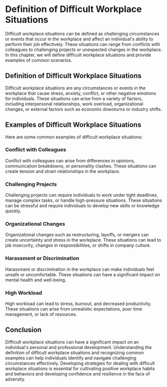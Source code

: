 Definition of Difficult Workplace Situations
=====================================================================================================

Difficult workplace situations can be defined as challenging circumstances or events that occur in the workplace and affect an individual's ability to perform their job effectively. These situations can range from conflicts with colleagues to challenging projects or unexpected changes in the workplace. In this chapter, we will define difficult workplace situations and provide examples of common scenarios.

Definition of Difficult Workplace Situations
--------------------------------------------

Difficult workplace situations are any circumstances or events in the workplace that cause stress, anxiety, conflict, or other negative emotions for individuals. These situations can arise from a variety of factors, including interpersonal relationships, work overload, organizational changes, or external factors such as economic downturns or industry shifts.

Examples of Difficult Workplace Situations
------------------------------------------

Here are some common examples of difficult workplace situations:

### Conflict with Colleagues

Conflict with colleagues can arise from differences in opinions, communication breakdowns, or personality clashes. These situations can create tension and strain relationships in the workplace.

### Challenging Projects

Challenging projects can require individuals to work under tight deadlines, manage complex tasks, or handle high-pressure situations. These situations can be stressful and require individuals to develop new skills or knowledge quickly.

### Organizational Changes

Organizational changes such as restructuring, layoffs, or mergers can create uncertainty and stress in the workplace. These situations can lead to job insecurity, changes in responsibilities, or shifts in company culture.

### Harassment or Discrimination

Harassment or discrimination in the workplace can make individuals feel unsafe or uncomfortable. These situations can have a significant impact on mental health and well-being.

### High Workload

High workload can lead to stress, burnout, and decreased productivity. These situations can arise from unrealistic expectations, poor time management, or lack of resources.

Conclusion
----------

Difficult workplace situations can have a significant impact on an individual's personal and professional development. Understanding the definition of difficult workplace situations and recognizing common examples can help individuals identify and navigate challenging circumstances effectively. Developing strategies for dealing with difficult workplace situations is essential for cultivating positive workplace habits and behaviors and developing confidence and resilience in the face of adversity.
